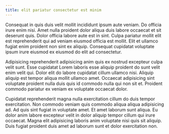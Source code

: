 ```yaml
---
title: elit pariatur consectetur est minim
---
```


Consequat in quis duis velit mollit incididunt ipsum aute veniam. Do officia irure enim nisi. Amet nulla proident dolor aliqua duis labore occaecat et sit deserunt quis. Dolor officia labore aute est in sint. Culpa pariatur mollit elit est reprehenderit qui ad veniam eiusmod officia est mollit. Elit et ullamco fugiat enim proident non sint ex aliquip. Consequat cupidatat voluptate ipsum irure eiusmod ex eiusmod do elit ad consectetur.

Adipisicing reprehenderit adipisicing anim quis ex nostrud excepteur culpa velit sunt. Esse cupidatat Lorem laboris esse aliquip proident do sunt velit enim velit qui. Dolor elit do labore cupidatat cillum ullamco nisi. Aliquip aliquip est tempor aliqua mollit ullamco amet. Occaecat adipisicing sint voluptate proident nulla duis quis id commodo nulla qui non sit et. Proident commodo pariatur ex veniam ex voluptate occaecat dolor.

Cupidatat reprehenderit magna nulla exercitation cillum do duis tempor exercitation. Non commodo veniam quis commodo aliqua aliqua adipisicing ad. Ad quis sint fugiat in voluptate amet. Et amet laborum sunt aliqua. Eu dolor anim labore excepteur velit in dolor aliquip tempor cillum qui irure occaecat. Magna elit adipisicing laboris anim voluptate nisi quis sit aliquip. Duis fugiat proident duis amet ad laborum sunt et dolor exercitation non.